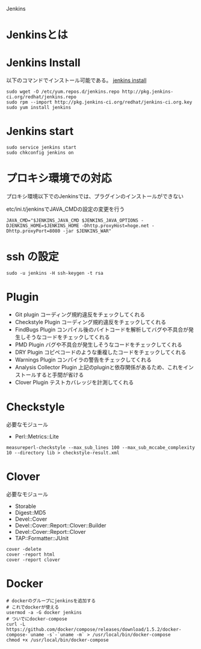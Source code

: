 Jenkins


# Jenkinsとは

# Jenkins Install
以下のコマンドでインストール可能である。
[jenkins install ](https://wiki.jenkins-ci.org/display/JENKINS/Installing+Jenkins+on+Red+Hat+distributions)

```
sudo wget -O /etc/yum.repos.d/jenkins.repo http://pkg.jenkins-ci.org/redhat/jenkins.repo
sudo rpm --import http://pkg.jenkins-ci.org/redhat/jenkins-ci.org.key
sudo yum install jenkins
```

# Jenkins start

```
sudo service jenkins start
sudo chkconfig jenkins on
```

# プロキシ環境での対応

プロキシ環境以下でのJenkinsでは、プラグインのインストールができない

etc/ini.t/jenkinsでJAVA_CMDの設定の変更を行う

```
JAVA_CMD="$JENKINS_JAVA_CMD $JENKINS_JAVA_OPTIONS -DJENKINS_HOME=$JENKINS_HOME -Dhttp.proxyHost=hoge.net -Dhttp.proxyPort=8080 -jar $JENKINS_WAR"
```

# ssh の設定

```
sudo -u jenkins -H ssh-keygen -t rsa
```

# Plugin

* Git plugin
コーディング規約違反をチェックしてくれる
* Checkstyle Plugin
 コーディング規約違反をチェックしてくれる
* FindBugs Plugin
コンパイル後のバイトコードを解析してバグや不具合が発生しそうなコードをチェックしてくれる
* PMD Plugin
 バグや不具合が発生しそうなコードをチェックしてくれる
* DRY Plugin
コピペコードのような重複したコードをチェックしてくれる
* Warnings Plugin
コンパイラの警告をチェックしてくれる
* Analysis Collector Plugin
上記のpluginと依存関係があるため、これをインストールすると手間が省ける
* Clover Plugin
テストカバレッジを計測してくれる


# Checkstyle

必要なモジュール

* Perl::Metrics::Lite

```
measureperl-checkstyle --max_sub_lines 100 --max_sub_mccabe_complexity 10 --directory lib > checkstyle-result.xml
```

# Clover

必要なモジュール

* Storable
* Digest::MD5
* Devel::Cover
* Devel::Cover::Report::Clover::Builder
* Devel::Cover::Report::Clover
* TAP::Formatter::JUnit

```
cover -delete
cover -report html
cover -report clover
```

# Docker

```
# dockerのグループにjenkinsを追加する
# これでdockerが使える
usermod -a -G docker jenkins
# ついでにdocker-compose
curl -L https://github.com/docker/compose/releases/download/1.5.2/docker-compose-`uname -s`-`uname -m` > /usr/local/bin/docker-compose
chmod +x /usr/local/bin/docker-compose
```

